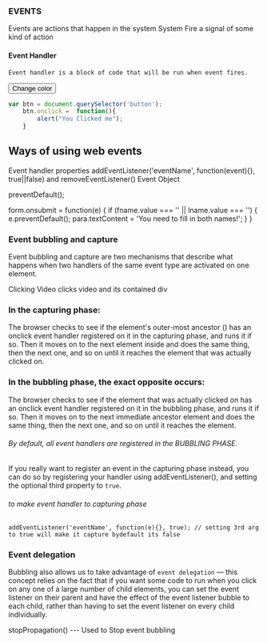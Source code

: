 ### EVENTS

Events are actions that happen in the system 
System Fire a signal of some kind of action 

#### Event Handler
    Event handler is a block of code that will be run when event fires.


<button>Change color</button>
````js
var btn = document.querySelector('button');
    btn.onclick =  function(){
        alert("You Clicked me");
    }
````

## Ways of using web events

Event handler properties
addEventListener('eventName', function(event){}, true||false) and removeEventListener()
Event Object

preventDefault();

form.onsubmit = function(e) {
  if (fname.value === '' || lname.value === '') {
    e.preventDefault();
    para.textContent = 'You need to fill in both names!';
  }
}

### Event bubbling and capture
Event bubbling and capture are two mechanisms that describe what happens when two handlers of the same event type are activated on one element.

Clicking Video clicks video and its contained div

### In the capturing phase:

The browser checks to see if the element's outer-most ancestor (<html>) has an onclick event handler registered on it in the capturing phase, and runs it if so.
Then it moves on to the next element inside <html> and does the same thing, then the next one, and so on until it reaches the element that was actually clicked on.

### In the bubbling phase, the exact opposite occurs:

The browser checks to see if the element that was actually clicked on has an onclick event handler registered on it in the bubbling phase, and runs it if so.
Then it moves on to the next immediate ancestor element and does the same thing, then the next one, and so on until it reaches the <html> element.

###### By default, all event handlers are registered in the BUBBLING PHASE.
If you really want to register an event in the capturing phase instead, you can do so by registering your handler using addEventListener(), and setting the optional third property to `true`.

###### to make event handler to capturing phase
    addEventListener('eventName', function(e){}, true); // setting 3rd arg to true will make it capture bydefault its false

### Event delegation

Bubbling also allows us to take advantage of `event delegation` — this concept relies on the fact that if you want some code to run when you click on any one of a large number of child elements, you can set the event listener on their parent and have the effect of the event listener bubble to each child, rather than having to set the event listener on every child individually.



stopPropagation()  --- Used to Stop event bubbling 